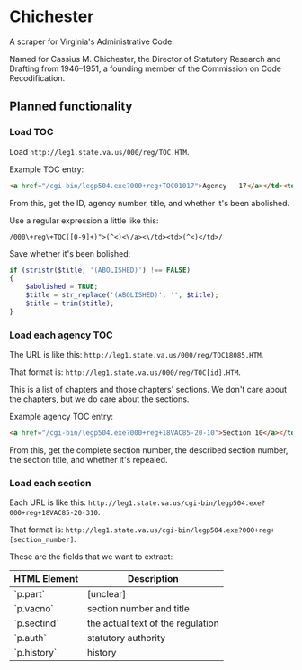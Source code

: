 # Chichester

A scraper for Virginia's Administrative Code.

Named for Cassius M. Chichester, the Director of Statutory Research and Drafting from 1946–1951, a founding member of the Commission on Code Recodification.

## Planned functionality

### Load TOC

Load `http://leg1.state.va.us/000/reg/TOC.HTM`.

Example TOC entry:

```html
<a href="/cgi-bin/legp504.exe?000+reg+TOC01017">Agency   17</a></td><td>DESIGN-BUILD/CONSTRUCTION MANAGEMENT REVIEW BOARD (ABOLISHED) </td>
```

From this, get the ID, agency number, title, and whether it's been abolished.

Use a regular expression a little like this:

```
/000\+reg\+TOC([0-9]+)">(^<)<\/a><\/td><td>(^<)</td>/
```

Save whether it's been bolished:

```php
if (stristr($title, '(ABOLISHED)') !== FALSE)
{
	$abolished = TRUE;
	$title = str_replace('(ABOLISHED)', '', $title);
	$title = trim($title);
}
```


### Load each agency TOC

The URL is like this: `http://leg1.state.va.us/000/reg/TOC18085.HTM`.

That format is: `http://leg1.state.va.us/000/reg/TOC[id].HTM`.

This is a list of chapters and those chapters' sections. We don't care about the chapters, but we do care about the sections.

Example agency TOC entry:

```html
<a href="/cgi-bin/legp504.exe?000+reg+18VAC85-20-10">Section 10</a></td><td>Definitions </td>
```

From this, get the complete section number, the described section number, the section title, and whether it's repealed.


### Load each section

Each URL is like this: `http://leg1.state.va.us/cgi-bin/legp504.exe?000+reg+18VAC85-20-310`.

That format is: `http://leg1.state.va.us/cgi-bin/legp504.exe?000+reg+[section_number]`.

These are the fields that we want to extract:

<table>
<thead>
<tr><th>HTML Element</th><th>Description</th></tr>
</thead>
<tbody>
<tr><td>`p.part`</td><td>[unclear]</td></tr>
<tr><td>`p.vacno`</td><td>section number and title</td></tr>
<tr><td>`p.sectind`</td><td>the actual text of the regulation</td></tr>
<tr><td>`p.auth`</td><td>statutory authority</td></tr>
<tr><td>`p.history`</td><td>history</td></tr>
</tbody>
</table>
